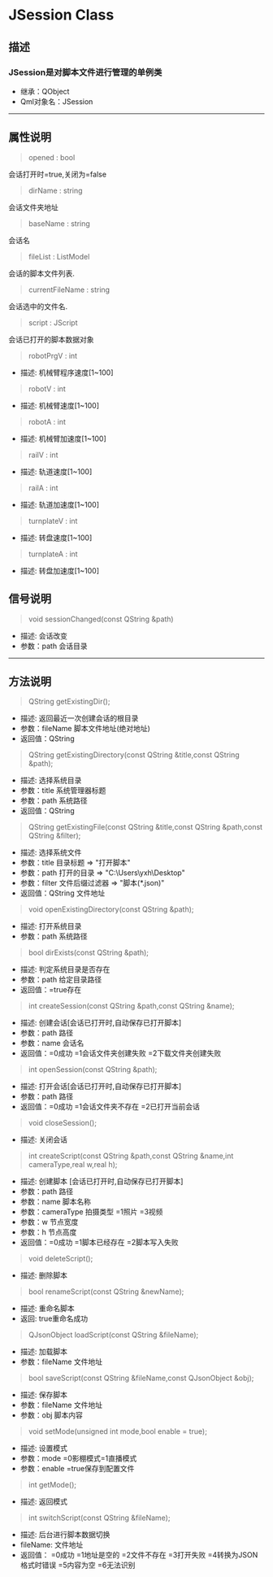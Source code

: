 # **JSession Class**

## 描述

### JSession是对脚本文件进行管理的单例类

* 继承：QObject
* Qml对象名：JSession
  
---

## 属性说明

> opened : bool

会话打开时=true,关闭为=false

> dirName : string

会话文件夹地址

> baseName : string

会话名

> fileList : ListModel

会话的脚本文件列表.

> currentFileName : string

会话选中的文件名.

> script : JScript

会话已打开的脚本数据对象

> robotPrgV : int

* 描述: 机械臂程序速度[1~100]

> robotV : int

* 描述: 机械臂速度[1~100]

> robotA : int

* 描述: 机械臂加速度[1~100]

> railV : int

* 描述: 轨道速度[1~100]

> railA : int

* 描述: 轨道加速度[1~100]

> turnplateV : int

* 描述: 转盘速度[1~100]

> turnplateA : int

* 描述: 转盘加速度[1~100]


## 信号说明

> void sessionChanged(const QString &path)

* 描述: 会话改变
* 参数：path 会话目录

---

## 方法说明

> QString getExistingDir();

* 描述: 返回最近一次创建会话的根目录
* 参数：fileName 脚本文件地址(绝对地址)
* 返回值：QString
  
> QString getExistingDirectory(const QString &title,const QString &path);

* 描述: 选择系统目录
* 参数：title 系统管理器标题
* 参数：path 系统路径
* 返回值：QString

> QString getExistingFile(const QString &title,const QString &path,const QString &filter);

* 描述: 选择系统文件
* 参数：title 目录标题 => "打开脚本"
* 参数：path 打开的目录 => "C:\\Users\\yxh\\Desktop"
* 参数：filter 文件后缀过滤器 => "脚本(*.json)"
* 返回值：QString 文件地址

> void openExistingDirectory(const QString &path);

* 描述: 打开系统目录
* 参数：path 系统路径

> bool dirExists(const QString &path);

* 描述: 判定系统目录是否存在
* 参数：path 给定目录路径
* 返回值：=true存在

> int createSession(const QString &path,const QString &name);

* 描述: 创建会话[会话已打开时,自动保存已打开脚本]
* 参数：path 路径
* 参数：name 会话名
* 返回值：=0成功 =1会话文件夹创建失败 =2下载文件夹创建失败

> int openSession(const QString &path);

* 描述: 打开会话[会话已打开时,自动保存已打开脚本]
* 参数：path 路径
* 返回值：=0成功 =1会话文件夹不存在 =2已打开当前会话
  
> void closeSession();

* 描述: 关闭会话
  
> int createScript(const QString &path,const QString &name,int cameraType,real w,real h);

* 描述: 创建脚本 [会话已打开时,自动保存已打开脚本]
* 参数：path 路径
* 参数：name 脚本名称
* 参数：cameraType 拍摄类型 =1照片 =3视频
* 参数：w 节点宽度
* 参数：h 节点高度
* 返回值：=0成功 =1脚本已经存在 =2脚本写入失败
  
> void deleteScript();

* 描述: 删除脚本  
  
> bool renameScript(const QString &newName);

* 描述: 重命名脚本  
* 返回: true重命名成功
  
> QJsonObject loadScript(const QString &fileName);

* 描述: 加载脚本  
* 参数：fileName 文件地址
  
> bool saveScript(const QString &fileName,const QJsonObject &obj);

* 描述: 保存脚本  
* 参数：fileName 文件地址
* 参数：obj 脚本内容

> void setMode(unsigned int mode,bool enable = true);

* 描述: 设置模式  
* 参数：mode =0影棚模式=1直播模式
* 参数：enable =true保存到配置文件
  
> int getMode();

* 描述: 返回模式

> int switchScript(const QString &fileName);

* 描述: 后台进行脚本数据切换
* fileName: 文件地址
* 返回值： =0成功 =1地址是空的 =2文件不存在 =3打开失败 =4转换为JSON格式时错误  =5内容为空 =6无法识别
